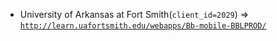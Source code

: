  - University of Arkansas at Fort Smith(`client_id=2029`) => [`http://learn.uafortsmith.edu/webapps/Bb-mobile-BBLPROD/`](http://learn.uafortsmith.edu/webapps/Bb-mobile-BBLPROD/)
